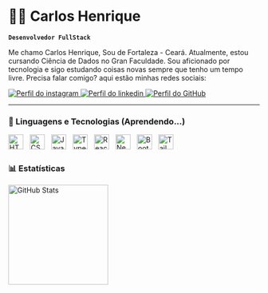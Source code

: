 # 👨‍💻 Carlos Henrique

**`Desenvolvedor FullStack`**

Me chamo Carlos Henrique, Sou de Fortaleza - Ceará. Atualmente, estou cursando Ciência de Dados no Gran Faculdade. Sou aficionado por tecnologia e sigo estudando coisas novas sempre que tenho um tempo livre. Precisa falar 
comigo? aqui estão minhas redes sociais:

<p align="left">
    <a href="https://www.instagram.com/carlim_11">
        <img 
            alt="Perfil do instagram" 
            title="Instagram" 
            src="https://skillicons.dev/icons?i=instagram"
        />
    </a>
    <a href="https://www.linkedin.com/in/carlos-henrique-b33b78191">
        <img 
            alt="Perfil do linkedin" 
            title="Linkedin" 
            src="https://skillicons.dev/icons?i=linkedin"
        />
    </a>
    <a href="https://github.com/login?return_to=https%3A%2F%2Fgithub.com%2Fcarlosnotlemos" >
        <img 
            alt="Perfil do GitHub" 
            title="GitHub" 
            src="https://skillicons.dev/icons?i=github"
        />
    </a>
</p>

---

### 🤖 Linguagens e Tecnologias (Aprendendo...)

<img 
    align="left" 
    alt="HTML"
    title="HTML" 
    width="30px" 
    style="padding-right: 10px;" 
    src="https://cdn.jsdelivr.net/gh/devicons/devicon@latest/icons/ruby/ruby-original.svg" 
/>
<img 
    align="left" 
    alt="CSS" 
    title="CSS"
    width="30px" 
    style="padding-right: 10px;" 
    src="https://cdn.jsdelivr.net/gh/devicons/devicon@latest/icons/rails/rails-original-wordmark.svg" 
/>
<img 
    align="left" 
    alt="JavaScript" 
    title="JavaScript"
    width="30px" 
    style="padding-right: 10px;" 
    src="https://cdn.jsdelivr.net/gh/devicons/devicon@latest/icons/python/python-original.svg" 
/>
<img 
    align="left" 
    alt="TypeScript"
    title="TypeScript" 
    width="30px" 
    style="padding-right: 10px;" 
    src="https://cdn.jsdelivr.net/gh/devicons/devicon@latest/icons/django/django-plain.svg" 
/>
<img 
    align="left" 
    alt="React"
    title="React" 
    width="30px" 
    style="padding-right: 10px;" 
    src="https://cdn.jsdelivr.net/gh/devicons/devicon@latest/icons/react/react-original.svg" 
/>
<img 
    align="left" 
    alt="Next.js" 
    title="Next.js"
    width="30px" 
    style="padding-right: 10px;" 
    src="https://cdn.jsdelivr.net/gh/devicons/devicon@latest/icons/html5/html5-original.svg" 
/>
<img 
    align="left" 
    alt="Bootstrap"
    title="Bootstrap" 
    width="30px" 
    style="padding-right: 10px;" 
    src="https://cdn.jsdelivr.net/gh/devicons/devicon@latest/icons/css3/css3-original.svg" 
/>
<img 
    align="left" 
    alt="Tailwind" 
    title="Tailwind"
    width="30px" 
    style="padding-right: 10px;" 
    src="https://cdn.jsdelivr.net/gh/devicons/devicon@latest/icons/docker/docker-original.svg" 
/>

<br/>
<br/>

### 📊 Estatísticas

<p>
<img 
      align="left" 
      alt="GitHub Stats" 
      height="200" 
      src="https://github-readme-stats.vercel.app/api/top-langs/?username=carlosnotlemos&theme=tokyonight&layout=compact&custom_title=Tecnologias&langs_count=9" 
  />

</p>
